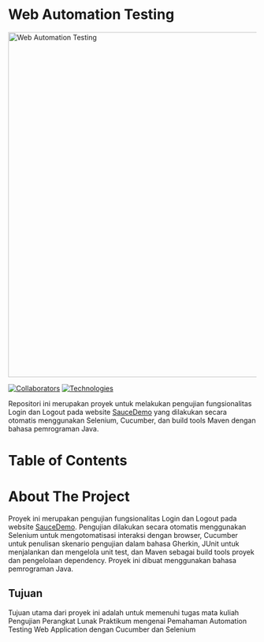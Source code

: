 # Web Automation Testing 
<img src="https://drive.google.com/uc?id=1O5vMZ6EybOVWGQKiRE-PSjZf1U0k4y_3" alt="Web Automation Testing" width="700">

[![Collaborators](https://img.shields.io/badge/Collaborators-Falia%20Davina%20%7C%20Dea%20Salma%20%7C%20Syifa%20Khairina-blue)](https://github.com/deasalmaisnaini)
[![Technologies](https://img.shields.io/badge/Technologies-Selenium%20%7C%20Cucumber%20%7C%20Maven%20%7C%20Java%20%7C%JUnit-red)](https://github.com/deasalmaisnaini/WebAutomationTesting)

Repositori ini merupakan proyek untuk melakukan pengujian fungsionalitas Login dan Logout pada website [SauceDemo](https://www.saucedemo.com/) yang dilakukan secara otomatis menggunakan Selenium, Cucumber, dan build tools Maven dengan bahasa pemrograman Java.

<!-- TABLE OF CONTENTS -->
# Table of Contents



<!-- ABOUT THE PROJECT -->
# About The Project
Proyek ini merupakan pengujian fungsionalitas Login dan Logout pada website [SauceDemo](https://www.saucedemo.com/). Pengujian dilakukan secara otomatis menggunakan Selenium untuk mengotomatisasi interaksi dengan browser, Cucumber untuk penulisan skenario pengujian dalam bahasa Gherkin, JUnit untuk menjalankan dan mengelola unit test, dan Maven sebagai build tools proyek dan pengelolaan dependency. Proyek ini dibuat menggunakan bahasa pemrograman Java.

## Tujuan
Tujuan utama dari proyek ini adalah untuk memenuhi tugas mata kuliah Pengujian Perangkat Lunak Praktikum mengenai Pemahaman Automation Testing Web
Application dengan Cucumber dan Selenium

